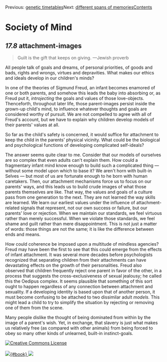 <div class="chapnav">

<span class="prev">Previous: [genetic
timetables](./som-17.7.html)</span><span class="next">Next: [different
spans of memories](./som-17.9.html)</span><span
class="contents">[Contents](index.html)</span>
<div class="titlebar">

Society of Mind
===============

</div>

</div>

*17.8* attachment-images
------------------------

> Guilt is the gift that keeps on giving. —Jewish proverb

All people talk of goals and dreams, of personal priorities, of goods
and bads, rights and wrongs, virtues and depravities. What makes our
ethics and ideals develop in our children's minds?

In one of the theories of Sigmund Freud, an infant becomes enamored of
one or both parents, and somehow this leads the baby into absorbing or,
as Freud put it, *introjecting* the goals and values of those
love-objects. Thenceforth, throughout later life, those parent-images
persist inside the grown-up child's mind, to influence whatever thoughts
and goals are considered worthy of pursuit. We are not compelled to
agree with all of Freud's account, but we have to explain why children
develop models of their parents' values at all.

So far as the child's safety is concerned, it would suffice for
attachment to keep the child in the parents' physical vicinity. What
could be the biological and psychological functions of developing
complicated self-ideals?

The answer seems quite clear to me. Consider that our models of
ourselves are so complex that even adults can't explain them. How could
a fragmentary infant mind know enough to build such a complicated thing
— without some model upon which to base it? We aren't horn with built-in
Selves — but most of us are fortunate enough to he born with human
caretakers. Then, our attachment mechanisms force us to focus on our
parents' ways, and this leads us to build crude images of what those
parents themselves are like. That way, the values and goals of a culture
pass from one generation to the next. They are not learned the way
skills are learned. We learn our earliest values under the influence of
attachment-related signals that represent, not our own success or
failure, but our parents' love or rejection. When we maintain our
standards, we feel virtuous rather than merely successful. When we
violate those standards, we feel shame and guilt rather than mere
disappointment. This is not just a matter of words: those things are not
the same; it is like the difference between ends and means.

How could coherence be imposed upon a multitude of mindless agencies?
Freud may have been the first to see that this could emerge from the
effects of infant attachment. It was several more decades before
psychologists recognized that separating children from their attachments
can have devastating effects on the growth of their personalities. Freud
also observed that children frequently reject one parent in favor of the
other, in a process that suggests the cross-exclusiveness of sexual
jealousy; he called this the Oedipus complex. It seems plausible that
something of this sort ought to happen regardless of any connection
between attachment and sexuality. If a developing identity is based upon
that of another person, it must become confusing to be attached to two
dissimilar adult *models.* This might lead a child to try to simplify
the situation by rejecting or removing one of them from the scene.

Many people dislike the thought of being dominated from within by the
image of a parent's wish. Yet, in exchange, that slavery is just what
makes us relatively free (as compared with other animals) from being
forced to obey so many other kinds of unlearned, built-in
instinct-goals.

<div class="footer">

[![Creative Commons
License](http://i.creativecommons.org/l/by-nc-sa/3.0/80x15.png)](http://creativecommons.org/licenses/by-nc-sa/3.0/deed.en_US)\
\
[![](./images/som_book.jpeg){#book}
![](./images/a_logo_17.gif)](http://www.amazon.com/gp/product/0671657135?ie=UTF8&camp=1789&creativeASIN=0671657135&linkCode=xm2&tag=marvinminsky)

</div>
